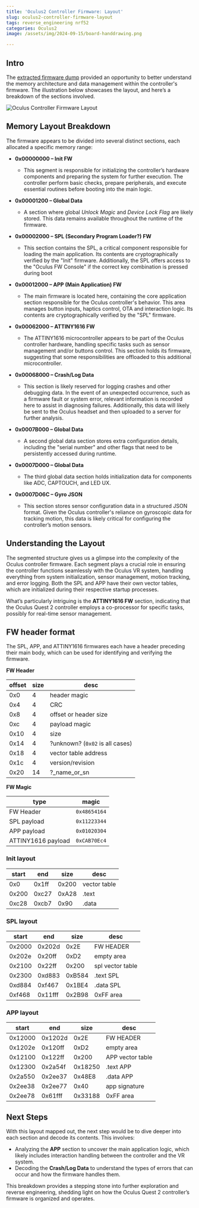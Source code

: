 ```yaml
---
title: 'Oculus2 Controller Firmware: Layout'
slug: oculus2-controller-firmware-layout
tags: reverse_engineering nrf52
categories: Oculus2
image: /assets/img/2024-09-15/board-handdrawing.png

---
```

## Intro

The [extracted firmware dump]({{site.url}}{{site.baseurl}}/posts/oculus2-controller-extracting-fw) provided an opportunity to better understand the memory architecture and data management within the controller's firmware. The illustration below showcases the layout, and here’s a breakdown of the sections involved.

![Oculus Controller Firmware Layout]({{site.url}}{{site.baseurl}}/assets/img/2024-09-15/oculus-controller-flash-layout.png)

## Memory Layout Breakdown

The firmware appears to be divided into several distinct sections, each allocated a specific memory range:

- **0x00000000 – Init FW**
  - This segment is responsible for initializing the controller’s hardware components and preparing the system for further execution. The controller perform basic checks, prepare peripherals, and execute essential routines before booting into the main logic.
  
- **0x00001200 – Global Data**
  - A section where global *Unlock Magic* and *Device Lock Flag* are likely stored. This data remains available throughout the runtime of the firmware.
  
- **0x00002000 – SPL (Secondary Program Loader?) FW**
  - This section contains the SPL, a critical component responsible for loading the main application. Its contents are cryptographically verified by the "Init" firmware. Additionally, the SPL offers access to the "Oculus FW Console" if the correct key combination is pressed during boot
  
- **0x00012000 – APP (Main Application) FW**
  - The main firmware is located here, containing the core application section responsible for the Oculus controller's behavior. This area manages button inputs, haptics control, OTA and interaction logic. Its contents are cryptographically verified by the "SPL" firmware.
  
- **0x00062000 – ATTINY1616 FW**
  - The ATTINY1616 microcontroller appears to be part of the Oculus controller hardware, handling specific tasks such as sensor management and/or buttons control. This section holds its firmware, suggesting that some responsibilities are offloaded to this additional microcontroller.
  
- **0x00068000 – Crash/Log Data**
  - This section is likely reserved for logging crashes and other debugging data. In the event of an unexpected occurrence, such as a firmware fault or system error, relevant information is recorded here to assist in diagnosing failures. Additionally, this data will likely be sent to the Oculus headset and then uploaded to a server for further analysis.
  
- **0x0007B000 – Global Data**
  - A second global data section stores extra configuration details, including the "serial number" and other flags that need to be persistently accessed during runtime.
  
- **0x0007D000 – Global Data**
  - The third global data section holds initialization data for components like ADC, CAPTOUCH, and LED UX.
  
- **0x0007D06C – Gyro JSON**
  - This section stores sensor configuration data in a structured JSON format. Given the Oculus controller's reliance on gyroscopic data for tracking motion, this data is likely critical for configuring the controller’s motion sensors.

## Understanding the Layout

The segmented structure gives us a glimpse into the complexity of the Oculus controller firmware. Each segment plays a crucial role in ensuring the controller functions seamlessly with the Oculus VR system, handling everything from system initialization, sensor management, motion tracking, and error logging. Both the SPL and APP have their own vector tables, which are initialized during their respective startup processes.

What’s particularly intriguing is the **ATTINY1616 FW** section, indicating that the Oculus Quest 2 controller employs a co-processor for specific tasks, possibly for real-time sensor management.

## FW header format

The SPL, APP, and ATTINY1616 firmwares each have a header preceding their main body, which can be used for identifying and verifying the firmware.

**FW Header**

| offset | size | desc |
|--------|------|------|
| 0x0 | 4 | header magic
| 0x4 |	4 | CRC
| 0x8 |	4 |	offset or header size
| 0xc |	4 |	payload magic
| 0x10 |	4 |	size
| 0x14 |	4 |	?unknown? (`0x02` is all cases)
| 0x18 |	4 |	vector table address
| 0x1c |	4 |	version/revision
| 0x20 |	14 |	?_name_or_sn

**FW Magic**

| type | magic |
|----|----|
| FW Header |		`0x48654164`
| SPL payload |		`0x11223344`
| APP payload |		`0x01020304`
| ATTINY1616 payload |		`0xCAB70Ec4`


### Init layout

| start | end | size | desc
|-------|-----|------|------
| 0x0	| 0x1ff	| 0x200	| vector table
| 0x200	| 0xc27	| 0xA28	| .text
| 0xc28	| 0xcb7	| 0x90	| .data

### SPL layout

| start | end | size | desc
|-------|-----|------|------
0x2000	| 0x202d	| 0x2E	| FW HEADER
0x202e	| 0x20ff	| 0xD2	| empty area
0x2100	| 0x22ff	| 0x200	| spl vector table
0x2300	| 0xd883	| 0xB584	| .text SPL
0xd884	| 0xf467	| 0x1BE4	| .data SPL
0xf468	| 0x11fff	| 0x2B98	| 0xFF area

### APP layout

| start | end | size | desc
|-------|-----|------|------
0x12000	| 0x1202d	| 0x2E	| FW HEADER	
0x1202e	| 0x120ff	| 0xD2	| empty area
0x12100	| 0x122ff	| 0x200	| APP vector table	
0x12300	| 0x2a54f	| 0x18250	| .text APP	
0x2a550	| 0x2ee37	| 0x48E8	| .data APP	
0x2ee38	| 0x2ee77	| 0x40	| app signature
0x2ee78	| 0x61fff	| 0x33188	| 0xFF area	

## Next Steps

With this layout mapped out, the next step would be to dive deeper into each section and decode its contents. This involves:

- Analyzing the **APP** section to uncover the main application logic, which likely includes interaction handling between the controller and the VR system.
- Decoding the **Crash/Log Data** to understand the types of errors that can occur and how the firmware handles them.

This breakdown provides a stepping stone into further exploration and reverse engineering, shedding light on how the Oculus Quest 2 controller’s firmware is organized and operates.

